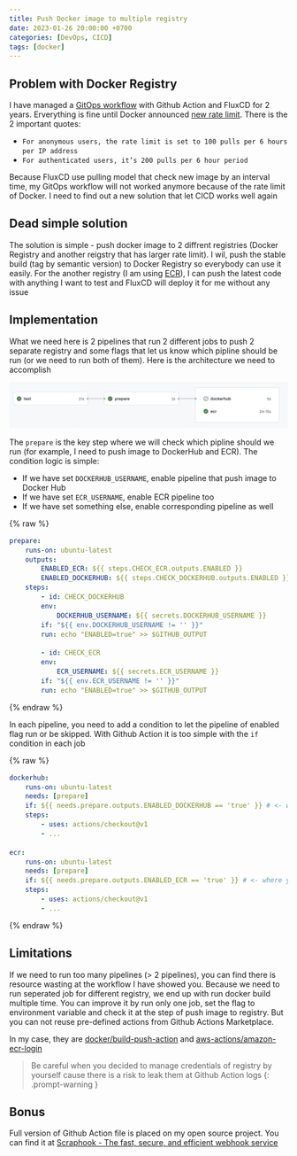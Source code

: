```yaml
---
title: Push Docker image to multiple registry
date: 2023-01-26 20:00:00 +0700
categories: [DevOps, CICD]
tags: [docker]
---
```


## Problem with Docker Registry

I have managed a [GitOps workflow](https://www.weave.works/technologies/gitops/) with Github Action and FluxCD for 2 years. Erverything is fine until Docker announced [new rate limit](https://www.docker.com/blog/what-you-need-to-know-about-upcoming-docker-hub-rate-limiting/). There is the 2 important quotes:

- `For anonymous users, the rate limit is set to 100 pulls per 6 hours per IP address`
- `For authenticated users, it’s 200 pulls per 6 hour period`

Because FluxCD use pulling model that check new image by an interval time, my GitOps workflow will not worked anymore because of the rate limit of Docker. I need to find out a new solution that let CICD works well again

## Dead simple solution

The solution is simple - push docker image to 2 diffrent registries (Docker Registry and another reigstry that has larger rate limit). I wil, push the stable build (tag by semantic version) to Docker Registry so everybody can use it easily. For the another registry (I am using [ECR](https://aws.amazon.com/ecr/)), I can push the latest code with anything I want to test and FluxCD will deploy it for me without any issue

## Implementation

What we need here is 2 pipelines that run 2 different jobs to push 2 separate registry and some flags that let us know which pipline should be run (or we need to run both of them). Here is the architecture we need to accomplish

![multiple-registry-pipline](/assets/img/multiple-registry-pipline.png)

The `prepare` is the key step where we will check which pipline should we run (for example, I need to push image to DockerHub and ECR). The condition logic is simple:

- If we have set `DOCKERHUB_USERNAME`, enable pipeline that push image to Docker Hub
- If we have set `ECR_USERNAME`, enable ECR pipeline too
- If we have set something else, enable corresponding pipeline as well

{% raw %}
```yaml
prepare:
    runs-on: ubuntu-latest
    outputs:
        ENABLED_ECR: ${{ steps.CHECK_ECR.outputs.ENABLED }}
        ENABLED_DOCKERHUB: ${{ steps.CHECK_DOCKERHUB.outputs.ENABLED }}
    steps:
        - id: CHECK_DOCKERHUB
        env:
            DOCKERHUB_USERNAME: ${{ secrets.DOCKERHUB_USERNAME }}
        if: "${{ env.DOCKERHUB_USERNAME != '' }}"
        run: echo "ENABLED=true" >> $GITHUB_OUTPUT

        - id: CHECK_ECR
        env:
            ECR_USERNAME: ${{ secrets.ECR_USERNAME }}
        if: "${{ env.ECR_USERNAME != '' }}"
        run: echo "ENABLED=true" >> $GITHUB_OUTPUT
```
{% endraw %}

In each pipeline, you need to add a condition to let the pipeline of enabled flag run or be skipped. With Github Action it is too simple with the `if` condition in each job

{% raw %}
```yaml
dockerhub:
    runs-on: ubuntu-latest
    needs: [prepare]
    if: ${{ needs.prepare.outputs.ENABLED_DOCKERHUB == 'true' }} # <- where you tell Github Action whether we we let it run or not
    steps:
        - uses: actions/checkout@v1
        - ...
        
ecr:
    runs-on: ubuntu-latest
    needs: [prepare]
    if: ${{ needs.prepare.outputs.ENABLED_ECR == 'true' }} # <- where you tell Github Action whether we we let it run or not
    steps:
        - uses: actions/checkout@v1
        - ...
```
{% endraw %}

## Limitations

If we need to run too many pipelines (> 2 pipelines), you can find there is resource wasting at the workflow I have showed you. Because we need to run seperated job for different registry, we end up with run docker build multiple time. You can improve it by run only one job, set the flag to environment variable and check it at the step of push image to registry. But you can not reuse pre-defined actions from Github Actions Marketplace. 

In my case, they are [docker/build-push-action](https://github.com/docker/build-push-action) and [aws-actions/amazon-ecr-login](https://github.com/aws-actions/amazon-ecr-login)


> Be careful when you decided to manage credentials of registry by yourself cause there is a risk to leak them at Github Action logs
{: .prompt-warning }


## Bonus

Full version of Github Action file is placed on my open source project. You can find it at [Scraphook - The fast, secure, and efficient webhook service ](https://github.com/scrapnode/scraphook/blob/master/.github/workflows/master.yaml)
